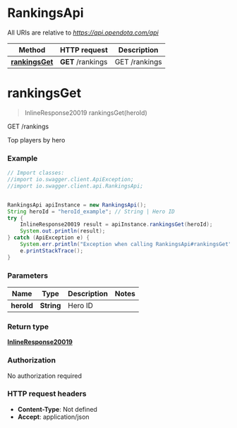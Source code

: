 # RankingsApi

All URIs are relative to *https://api.opendota.com/api*

Method | HTTP request | Description
------------- | ------------- | -------------
[**rankingsGet**](RankingsApi.md#rankingsGet) | **GET** /rankings | GET /rankings


<a name="rankingsGet"></a>
# **rankingsGet**
> InlineResponse20019 rankingsGet(heroId)

GET /rankings

Top players by hero

### Example
```java
// Import classes:
//import io.swagger.client.ApiException;
//import io.swagger.client.api.RankingsApi;


RankingsApi apiInstance = new RankingsApi();
String heroId = "heroId_example"; // String | Hero ID
try {
    InlineResponse20019 result = apiInstance.rankingsGet(heroId);
    System.out.println(result);
} catch (ApiException e) {
    System.err.println("Exception when calling RankingsApi#rankingsGet");
    e.printStackTrace();
}
```

### Parameters

Name | Type | Description  | Notes
------------- | ------------- | ------------- | -------------
 **heroId** | **String**| Hero ID |

### Return type

[**InlineResponse20019**](InlineResponse20019.md)

### Authorization

No authorization required

### HTTP request headers

 - **Content-Type**: Not defined
 - **Accept**: application/json

